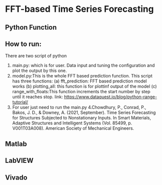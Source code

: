 # FFT-based Time Series Forecasting
## Python Function
## How to run:
There are two script of python
1. main.py: which is for user. Data input and tuning the configuration and plot the output by this one.
2. model.py:This is the whole FFT based prediction function.
This script has three functions:
    (a) fft_prediction: FFT based prediction model works
    (b) plotting_all: this function is for plottinf output of the model
    (c) range_with_floats:This function increments the start number by step until it reaches stop.
    link: https://www.dataquest.io/blog/python-range-tutorial/
3. For user just need to run the main.py
4.Chowdhury, P., Conrad, P., Bakos, J. D., & Downey, A. (2021, September). Time Series Forecasting for Structures Subjected to Nonstationary Inputs. In Smart Materials, Adaptive Structures and Intelligent Systems (Vol. 85499, p. V001T03A008). American Society of Mechanical Engineers.




## Matlab

## LabVIEW

## Vivado



